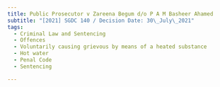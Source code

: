 ```yaml
---
title: Public Prosecutor v Zareena Begum d/o P A M Basheer Ahamed
subtitle: "[2021] SGDC 140 / Decision Date: 30\_July\_2021"
tags:
  - Criminal Law and Sentencing
  - Offences
  - Voluntarily causing grievous by means of a heated substance
  - Hot water
  - Penal Code
  - Sentencing

---
```

